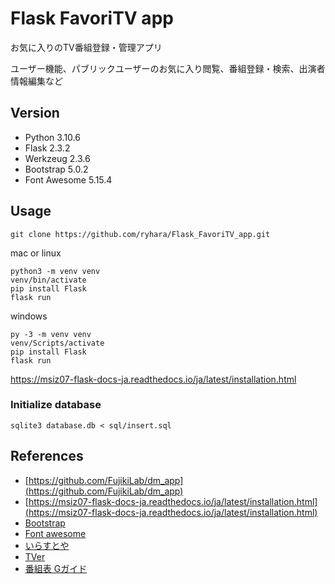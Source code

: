 # Flask FavoriTV app

お気に入りのTV番組登録・管理アプリ

ユーザー機能、パブリックユーザーのお気に入り閲覧、番組登録・検索、出演者情報編集など

## Version
- Python 3.10.6
- Flask 2.3.2
- Werkzeug 2.3.6
- Bootstrap 5.0.2
- Font Awesome 5.15.4

## Usage
```
git clone https://github.com/ryhara/Flask_FavoriTV_app.git
```

mac or linux

```
python3 -m venv venv
venv/bin/activate
pip install Flask
flask run
```

windows
```
py -3 -m venv venv
venv/Scripts/activate
pip install Flask
flask run
```
https://msiz07-flask-docs-ja.readthedocs.io/ja/latest/installation.html


### Initialize database
```
sqlite3 database.db < sql/insert.sql
```

## References
- [https://github.com/FujikiLab/dm_app](https://github.com/FujikiLab/dm_app)
- [https://msiz07-flask-docs-ja.readthedocs.io/ja/latest/installation.html](https://msiz07-flask-docs-ja.readthedocs.io/ja/latest/installation.html)
- [Bootstrap](https://getbootstrap.jp/)
- [Font awesome](https://fontawesome.com/)
- [いらすとや](https://www.irasutoya.com/)
- [TVer](https://tver.jp/)
- [番組表 Gガイド](https://bangumi.org/)
